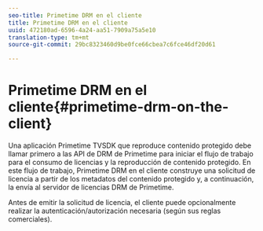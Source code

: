 ```yaml
---
seo-title: Primetime DRM en el cliente
title: Primetime DRM en el cliente
uuid: 472180ad-6596-4a24-aa51-7909a75a5e10
translation-type: tm+mt
source-git-commit: 29bc8323460d9be0fce66cbea7c6fce46df20d61

---
```



# Primetime DRM en el cliente{#primetime-drm-on-the-client}

Una aplicación Primetime TVSDK que reproduce contenido protegido debe llamar primero a las API de DRM de Primetime para iniciar el flujo de trabajo para el consumo de licencias y la reproducción de contenido protegido. En este flujo de trabajo, Primetime DRM en el cliente construye una solicitud de licencia a partir de los metadatos del contenido protegido y, a continuación, la envía al servidor de licencias DRM de Primetime.

Antes de emitir la solicitud de licencia, el cliente puede opcionalmente realizar la autenticación/autorización necesaria (según sus reglas comerciales).
